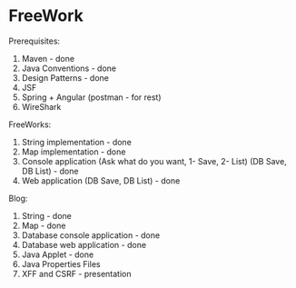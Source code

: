 # FreeWork

Prerequisites:

1. Maven - done
2. Java Conventions - done
3. Design Patterns - done
4. JSF
4. Spring + Angular (postman - for rest)	
5. WireShark


FreeWorks:

1. String implementation - done
1. Map implementation - done
2. Console application (Ask what do you want, 1- Save, 2- List) (DB Save, DB List) - done
3. Web application (DB Save, DB List) - done

Blog:
1. String - done
2. Map - done
3. Database console application - done
4. Database web application - done
5. Java Applet - done
6. Java Properties Files
7. XFF and CSRF - presentation



